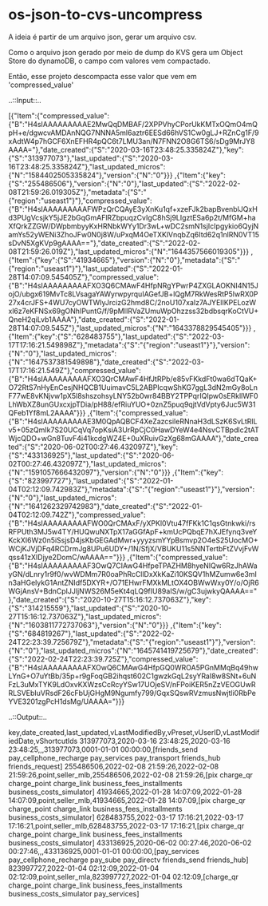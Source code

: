 # os-json-to-cvs-uncompress

A ideia é partir de um arquivo json, gerar um arquivo csv.

Como o arquivo json gerado por meio de dump do KVS gera um Object Store do dynamoDB, o campo com valores vem compactado.

Então, esse projeto descompacta esse valor que vem em 'compressed_value'


..::Input::..

[{"Item":{"compressed_value":{"B":"H4sIAAAAAAAAAE2MwQqDMBAF/2XPPVhyCPorUkKMTxOQmO4mQpH+e/dgwcvAMDAnNQG7NNNA5ml6aztr6EESd66hVS1Cw0gLJ+RZnCg1F/9xAdtW4p7hGCF6XnEFHR4pQC6t7LMU3an/N7FNN2O8G6TS6/sDg9MrJY8AAAA="},"date_created":{"S":"2020-03-16T23:48:25.335824Z"},"key":{"S":"313977073"},"last_updated":{"S":"2020-03-16T23:48:25.335824Z"},"last_updated_micros":{"N":"1584402505335824"},"version":{"N":"0"}}}
,{"Item":{"key":{"S":"255486506"},"version":{"N":"0"},"last_updated":{"S":"2022-02-08T21:59:26.019305Z"},"metadata":{"S":"{\"region\":\"useast1\"}"},"compressed_value":{"B":"H4sIAAAAAAAAAFWPzQrCQAyE3yXnKu1qf+xzeFJk2bapBvenblJQxHd3PUgVcsjkY5jJE2bGqGmAFlRZbpuqzCvIgC8hSj9LIgztESa6p2t/MfGM+haXfQrkZZGW/DWpbmbyyKxHRNbkWYy1Dr3wL+wDC2smN1sjIcIpgykio6QyjNamYs52yWENi3ZhoJFw0N0j8W/uPxqM4OeTXKlVnqbZq6Itd62q1nlRN0VT15sDvN5XgKVp9gAAAA=="},"date_created":{"S":"2022-02-08T21:59:26.019Z"},"last_updated_micros":{"N":"1644357566019305"}}}
,{"Item":{"key":{"S":"41934665"},"version":{"N":"0"},"metadata":{"S":"{\"region\":\"useast1\"}"},"last_updated":{"S":"2022-01-28T14:07:09.545405Z"},"compressed_value":{"B":"H4sIAAAAAAAAAFXO3Q6CMAwF4HfpNRgYPwrP4ZXGLAOKNI4N15JojO/ubgx619MvTc8LVsagaYAWyrwpyrquIAGefJB+lQgM7RkWesRtP5lwRX0P27x4crJFS+4WU7cyOWTWIyJrcizG2hmd8C/2noU107xaIz7AJYElIKPELozWxl6z7eKFNSx69gONhIPuntG/f/9pMIIRVaZUmuWpOhzzss32bdbsqrKoCtVU+QneH2qiLvb1AAAA"},"date_created":{"S":"2022-01-28T14:07:09.545Z"},"last_updated_micros":{"N":"1643378829545405"}}}
,{"Item":{"key":{"S":"628483755"},"last_updated":{"S":"2022-03-17T17:16:21.549898Z"},"metadata":{"S":"{\"region\":\"useast1\"}"},"version":{"N":"0"},"last_updated_micros":{"N":"1647537381549898"},"date_created":{"S":"2022-03-17T17:16:21.549Z"},"compressed_value":{"B":"H4sIAAAAAAAAAFXO3QrCMAwF4HfJtRPb/e85vFKkdFt0wa6dTQaK+O72RtS7nHyEnCesjNHQCB1UuimavC5L2ABPIcqwShKG7ggL3dN2mGy8oLnF77wE8vKNjvw1pX5l8shszohsyLNY52b0wr84BBY2TPPqrIQIpw0sERkllWF0LhWbXZ8unGUxcxjpTDia/pH88/efRiuYUO+0znZ5puq9qjtVdVpty6Juc5W31QFeb1Yf8mL2AAAA"}}}
,{"Item":{"compressed_value":{"B":"H4sIAAAAAAAAAE3M0QpAQBCF4XeZazcsileRNnaH3dLSzK6SvLtRlLv5+05zQmIk7S20UCqVq7opKsiA3UrRpCjC0HawDYeW4e4NsvCTBpdlc2tATWjcQDO+wGn8TuvF4i41kcdgWZ4E+0uXRuivGzXg68mGAAAA"},"date_created":{"S":"2020-06-02T00:27:46.432097Z"},"key":{"S":"433136925"},"last_updated":{"S":"2020-06-02T00:27:46.432097Z"},"last_updated_micros":{"N":"1591057666432097"},"version":{"N":"0"}}}
,{"Item":{"key":{"S":"823997727"},"last_updated":{"S":"2022-01-04T02:12:09.742983Z"},"metadata":{"S":"{\"region\":\"useast1\"}"},"version":{"N":"0"},"last_updated_micros":{"N":"1641262329742983"},"date_created":{"S":"2022-01-04T02:12:09.742Z"},"compressed_value":{"B":"H4sIAAAAAAAAAFWO0QrCMAxF/yXPKl0Vtu47fFKk1C1qsGtnkwki/rsRFPUth3MJ5w4TY/HUQwuNXTpX17aGGfApF+kmUcPQbqE7hXJEfynq3veYKckXI6Wz0n5iSsjsD4jsKbGEGAdMwr+yyyzsmYYpBsmvp2O4eS25UocMO+WCjKJVjDFq4RCDrmJg8UPu6UDY+/1N/SfjX/VBUKU11s5NNTertbFtZVvjFvWqss41zXIDjye2DomC/wAAAA=="}}}
,{"Item":{"compressed_value":{"B":"H4sIAAAAAAAAAF3OwQ7CIAwG4HfpeTPAZHM8hyeNIQw6RzJhAWayGN/dLnry1r9f0/wvWDMm7R0oaPhRcCllDxXkKaZi10KSQV1hMZumw6e3mIn3aHGelykG1AntZNIdf5DXYR+/O71EHwrFMXkMLtOX4OBWwWxy0Y/o/OjR6WGjAnsV+BdnCpIJJljNWS26M5eKt4qLQ9fIU89aIS/w/gC3ujwkyQAAAA=="},"date_created":{"S":"2020-10-27T15:16:12.737063Z"},"key":{"S":"314215559"},"last_updated":{"S":"2020-10-27T15:16:12.737063Z"},"last_updated_micros":{"N":"1603811772737063"},"version":{"N":"0"}}}
,{"Item":{"key":{"S":"684819267"},"last_updated":{"S":"2022-02-24T22:23:39.725679Z"},"metadata":{"S":"{\"region\":\"useast1\"}"},"version":{"N":"0"},"last_updated_micros":{"N":"1645741419725679"},"date_created":{"S":"2022-02-24T22:23:39.725Z"},"compressed_value":{"B":"H4sIAAAAAAAAAFXOwQ6CMAwG4HfpGQ0WROA5PGnMMqBq49hwLYnG+O7uYtBb/35p+r9gFoqGB2ihqst602C1gwzkGqL2syYRaI8w8SNt+6uNFzL3uMxTYK9LdOxvKXWzsCcRcyYSw17UOjeSV/nFPoiKER5nZzVEOGUwRRLSVEbIuVRsdF26cFbUjGHgM9Ngumfy799/GqxSQswRVzmusNwjtli0RbPeYVE3201zgPcH1dsMg/UAAAA="}}}



..::Output::..

key,date_created,last_updated,vLastModifiedBy,vPreset,vUserID,vLastModifiedDate,vShortcutIds
313977073,2020-03-16 23:48:25,2020-03-16 23:48:25,,,313977073,0001-01-01 00:00:00,[friends_send pay_cellphone_recharge pay_services pay_transport friends_hub friends_request]
255486506,2022-02-08 21:59:26,2022-02-08 21:59:26,point,seller_mlb,255486506,2022-02-08 21:59:26,[pix charge_qr charge_point charge_link business_fees_installments business_costs_simulator]
41934665,2022-01-28 14:07:09,2022-01-28 14:07:09,point,seller_mlb,41934665,2022-01-28 14:07:09,[pix charge_qr charge_point charge_link business_fees_installments business_costs_simulator]
628483755,2022-03-17 17:16:21,2022-03-17 17:16:21,point,seller_mlb,628483755,2022-03-17 17:16:21,[pix charge_qr charge_point charge_link business_fees_installments business_costs_simulator]
433136925,2020-06-02 00:27:46,2020-06-02 00:27:46,,,433136925,0001-01-01 00:00:00,[pay_services pay_cellphone_recharge pay_sube pay_directv friends_send friends_hub]
823997727,2022-01-04 02:12:09,2022-01-04 02:12:09,point,seller_mla,823997727,2022-01-04 02:12:09,[charge_qr charge_point charge_link business_fees_installments business_costs_simulator pay_services]
